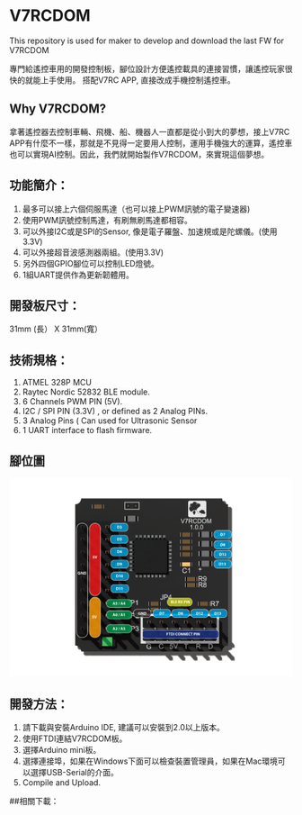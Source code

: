 # V7RCDOM

This repository is used for maker to develop and download the last FW for V7RCDOM

專門給遙控車用的開發控制板，腳位設計方便遙控載具的連接習慣，讓遙控玩家很快的就能上手使用。
搭配V7RC APP, 直接改成手機控制遙控車。

## Why V7RCDOM?
拿著遙控器去控制車輛、飛機、船、機器人一直都是從小到大的夢想，接上V7RC  APP有什麼不一樣，那就是不見得一定要用人控制，運用手機強大的運算，遙控車也可以實現AI控制。因此，我們就開始製作V7RCDOM，來實現這個夢想。

## 功能簡介：
1. 最多可以接上六個伺服馬達（也可以接上PWM訊號的電子變速器)
2. 使用PWM訊號控制馬達，有刷無刷馬達都相容。
3. 可以外接I2C或是SPI的Sensor, 像是電子羅盤、加速規或是陀螺儀。(使用3.3V)
4. 可以外接超音波感測器兩組。(使用3.3V)
5. 另外四個GPIO腳位可以控制LED燈號。
6. 1組UART提供作為更新韌體用。

## 開發板尺寸：
 31mm (長） X 31mm(寬）


## 技術規格：
1. ATMEL 328P MCU
2. Raytec Nordic 52832 BLE module.
3.  6 Channels PWM PIN (5V).
4. I2C / SPI PIN (3.3V) , or defined as 2 Analog PINs.
5. 3 Analog Pins ( Can used for Ultrasonic Sensor
6. 1 UART interface to flash firmware.


## 腳位圖
![V7RCDOM Board PIN map](V7RCDOM-PIN@3x.png)


## 開發方法：
1. 請下載與安裝Arduino IDE, 建議可以安裝到2.0以上版本。
2. 使用FTDI連結V7RCDOM板。
3. 選擇Arduino mini板。
4. 選擇連接埠，如果在Windows下面可以檢查裝置管理員，如果在Mac環境可以選擇USB-Serial的介面。
5. Compile and Upload.

##相關下載：

